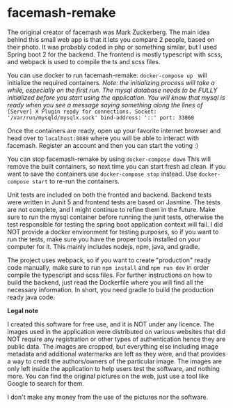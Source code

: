 # facemash-remake #
The original creator of facemash was Mark Zuckerberg. The main idea behind this small web app
is that it lets you compare 2 people, based on their photo.
It was probably coded in php or something similar, but I used
Spring boot 2 for the backend. The frontend is mostly typescript with scss, and webpack is used
to compile the ts and scss files.

You can use docker to run facemash-remake:
`docker-compose up
`
will initialize the required containers.
_Note: the initializing process will take a while, especially on the first run.
The mysql database needs to be FULLY initialized before you start using the application.
You will know that mysql is ready when you see a message saying something along the lines of_
`[Server] X Plugin ready for connections. Socket: '/var/run/mysqld/mysqlx.sock' bind-address: '::' port: 33060`


Once the containers are ready, open up your favorite internet browser and head over to
`localhost:8080` where you will be able to interact with facemash. Register an account
and then you can start the voting :)

You can stop facemash-remake by using `docker-compose down`
This will remove the built containers, so next time you can start fresh ad clean.
If you want to save the containers use `docker-compose stop` instead. Use `docker-compose start` to re-run the containers.

Unit tests are included on both the fronted and backend. Backend tests were written in Junit 5 and frontend tests are
based on Jasmine. The tests are not complete, and I might continue to refine them in the future. Make sure to run the mysql
container before running the junit tests, otherwise the test responsible for testing the spring boot application context
will fail. I did NOT provide a docker environment for testing purposes, so if you want to run the tests, make sure you
have the proper tools installed on your computer for it. This mainly includes nodejs, npm, java, and gradle.

The project uses webpack, so if you want to create "production" ready code manually, make sure to run `npm install` and `npm run dev`
in order compile the typescript and scss files. For further instructions on how to build the backend, just read
the Dockerfile where you will find all the necessary information. In short, you need gradle to build the production ready
java code.

**Legal note**

I created this software for free use, and it is NOT under any licence.
The images used in the application were distributed on various websites that did NOT require
any registration or other types of authentication hence they are public data. The images are cropped, but everything else
including image metadata and additional watermarks are left as they were, and that provides a way to credit the authors/owners
of the particular image. The images are only left inside the application to help users test the software, and nothing more.
You can find the original pictures on the web, just use a tool like Google to search for them.

I don't make any money from the use of the pictures nor the software.
